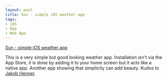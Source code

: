```yaml
---
layout: post
title: Sun - simple iOS weather app
tags:
- iOS
- App
- Web App
---
```

[Sun - simple iOS weather app](http://pattern.dk/sun/)

This is a very simple but good looking weather app. Installation isn't via the App Store, it is done by adding it to your home screen but it acts like a native app. Another app showing that simplicity can add beauty. Kudos to [Jakob Henner](https://twitter.com/jalifax).
